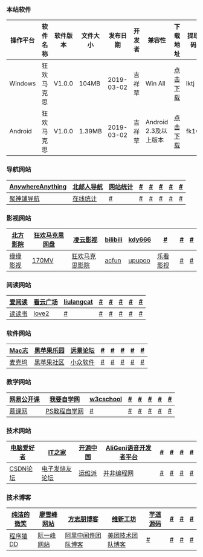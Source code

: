 <script type="text/javascript">
    //修改标题
    $(function(){
    $('title').html('收藏 | 狂欢马克思');
    });
</script>

### 本站软件
  
  操作平台 | 软件名称 | 软件版本 | 文件大小 | 发布日期 | 开发者 | 兼容性 | 下载地址 | 提取码
  ---|---|---|---|---|---|---|---|---
  Windows | 狂欢马克思 | V1.0.0 | 104MB | 2019-03-02 | 吉祥草 | Win All | <a href="http://c7.gg/fwa4x">点击下载</a> | lktj
  Android | 狂欢马克思 | V1.0.0 | 1.39MB | 2019-03-02 | 吉祥草 | Android 2.3及以上版本 |  <a href="https://hosiang.lanzous.com/iiKFPeo7zej">点击下载</a> | fk1w
 
 ### 导航网站
 
   <a href="http://lackar.com/aa/" target="bank">AnywhereAnything</a> | <a href="http://byr.wiki" target="bank">北邮人导航</a>  | <a href="https://tongji.baidu.com/web/welcome/ico?s=3cd8fa109426bf3f10bd5c362175bace" target="bank">网站统计</a> | <a href="#" target="bank">#</a> | <a href="#" target="bank">#</a>  | <a href="#" target="bank">#</a>  | <a href="#" target="bank">#</a>  | <a href="#" target="bank">#</a> 
   ---|---|---|---|---|---|---|---
   <a href="http://www.jspoo.com" target="bank">聚神铺导航</a> | <a href="https://whos.amung.us/stats/readers/5dnguv4c2n" target="bank">在线统计</a>  | <a href="#" target="bank">#</a> | <a href="#" target="bank">#</a> | <a href="#" target="bank">#</a>  | <a href="#" target="bank">#</a>  | <a href="#" target="bank">#</a>  | <a href="#" target="bank">#</a> 
  
### 影视网站

  <a href="https://www.soku.com/search_playlist/type_tag_q_%E5%8C%97%E6%96%B9%E5%BD%B1%E9%99%A2" target="bank">北方影院</a> | <a href="http://hosiang.ccaeo.com/skydrive" target="bank">狂欢马克思网盘</a>  | <a href="http://v.wrdan.com" target="bank">凌云影视</a> | <a href="https://www.bilibili.com" target="bank">bilibili</a> | <a href="https://www.wxkdy666.com" target="bank">kdy666</a>  | <a href="#" target="bank">#</a>  | <a href="#" target="bank">#</a>  | <a href="#" target="bank">#</a> 
  ---|---|---|---|---|---|---|---
  <a href="http://qwer.ccaeo.com" target="bank">缘缘影视</a> | <a href="http://www.170mv.com" target="bank">170MV</a>  | <a href="http://hosiang.ccaeo.com/" target="bank">狂欢马克思影院</a> | <a href="https://www.acfun.cn" target="bank">acfun</a> | <a href="http://anime.upupoo.com" target="bank">upupoo</a>  | <a href="https://app.26kan.com" target="bank">乐看影视</a>  | <a href="#" target="bank">#</a>  | <a href="#" target="bank">#</a> 

 ### 阅读网站
 
   <a href="https://www.iaread.com" target="bank">爱阅读</a> | <a href="https://www.kancloud.cn/explore" target="bank">看云广场</a>  | <a href="http://liulangcat.com" target="bank">liulangcat</a> | <a href="#" target="bank">#</a> | <a href="#" target="bank">#</a>  | <a href="#" target="bank">#</a>  | <a href="#" target="bank">#</a>  | <a href="#" target="bank">#</a> 
   ---|---|---|---|---|---|---|---
   <a href="http://dodobook.com" target="bank">读读书</a> | <a href="https://love2.io" target="bank">love2</a>  | <a href="#" target="bank">#</a> | <a href="#" target="bank">#</a> | <a href="#" target="bank">#</a>  | <a href="#" target="bank">#</a>  | <a href="#" target="bank">#</a>  | <a href="#" target="bank">#</a> 
 
### 软件网站

  <a href="https://www.isofts.org" target="bank">Mac志</a> | <a href="https://imac.hk" target="bank">黑苹果乐园</a>  | <a href="http://bbs.pcbeta.com" target="bank">远景论坛</a> | <a href="#" target="bank">#</a> | <a href="#" target="bank">#</a>  | <a href="#" target="bank">#</a>  | <a href="#" target="bank">#</a>  | <a href="#" target="bank">#</a> 
  ---|---|---|---|---|---|---|---
  <a href="https://www.macw.cn" target="bank">麦克坞</a> | <a href="https://osx.cx" target="bank">黑苹果社区</a>  | <a href="https://www.appinn.com" target="bank">小众软件</a> | <a href="#" target="bank">#</a> | <a href="#" target="bank">#</a>  | <a href="#" target="bank">#</a>  | <a href="#" target="bank">#</a>  | <a href="#" target="bank">#</a> 
 
 ### 教学网站
 
   <a href="https://open.163.com" target="bank">网易公开课</a> | <a href="https://www.51zxw.net" target="bank">我要自学网</a>  | <a href="https://www.w3cschool.cn/" target="bank">w3cschool</a> | <a href="#" target="bank">#</a> | <a href="#" target="bank">#</a>  | <a href="#" target="bank">#</a>  | <a href="#" target="bank">#</a>  | <a href="#" target="bank">#</a> 
   ---|---|---|---|---|---|---|---
   <a href="https://www.imooc.com" target="bank">慕课网</a> | <a href="http://www.16xx8.com" target="bank">PS教程自学网</a>  | <a href="#" target="bank">#</a> | <a href="#" target="bank">#</a> | <a href="#" target="bank">#</a>  | <a href="#" target="bank">#</a>  | <a href="#" target="bank">#</a>  | <a href="#" target="bank">#</a> 
  
 ### 技术网站

  <a href="http://www.cfan.com.cn" target="bank">电脑爱好者</a> | <a href="https://www.ithome.com" target="bank">IT之家</a>  | <a href="https://www.oschina.net" target="bank">开源中国</a> | <a href="https://open.aligenie.com" target="bank">AliGeni语音开发者平台</a> | <a href="#" target="bank">#</a>  | <a href="#" target="bank">#</a>  | <a href="#" target="bank">#</a>  | <a href="#" target="bank">#</a> 
  ---|---|---|---|---|---|---|---
  <a href="https://www.csdn.net" target="bank">CSDN论坛</a> | <a href="http://bbs.elecfans.com" target="bank">电子发烧友论坛</a>  | <a href="http://www.linuxe.cn" target="bank">运维派</a> | <a href="http://ifeve.com" target="bank">并非编程网</a> | <a href="#" target="bank">#</a>  | <a href="#" target="bank">#</a>  | <a href="#" target="bank">#</a>  | <a href="#" target="bank">#</a> 
 
 ### 技术博客

   <a href="http://www.ityouknow.com" target="bank">纯洁的微笑</a> | <a href="https://www.liaoxuefeng.com" target="bank">廖雪峰网站</a>  | <a href="https://www.fangzhipeng.com" target="bank">方志朋博客</a> | <a href="https://wangwei.one" target="bank">维新工坊</a> | <a href="http://www.iocoder.cn" target="bank">芋道源码</a>  | <a href="#" target="bank">#</a>  | <a href="#" target="bank">#</a>  | <a href="#" target="bank">#</a> 
   ---|---|---|---|---|---|---|---
   <a href="http://blog.didispace.com" target="bank">程序猿DD</a> | <a href="http://www.ruanyifeng.com" target="bank">阮一峰网站</a>  | <a href="http://jm.taobao.org" target="bank">阿里中间件团队博客</a> | <a href="https://tech.meituan.com" target="bank">美团技术团队博客</a> | <a href="#" target="bank">#</a>  | <a href="#" target="bank">#</a>  | <a href="#" target="bank">#</a>  | <a href="#" target="bank">#</a> 

